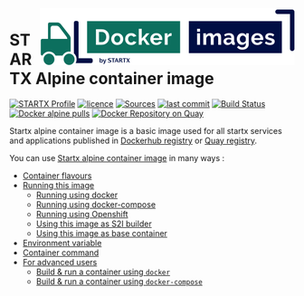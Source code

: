 <img align="right" src="https://raw.githubusercontent.com/startxfr/docker-images/alpine/travis/logo-small.svg?sanitize=true">

# STARTX Alpine container image

[![STARTX Profile](https://img.shields.io/badge/provider-startx-green.svg)](https://github.com/startxfr) [![licence](https://img.shields.io/github/license/startxfr/docker-images.svg)](https://github.com/startxfr/docker-images) [![Sources](https://img.shields.io/badge/startx-docker--images-blue.svg)](https://github.com/startxfr/docker-images/tree/master/OS/)
[![last commit](https://img.shields.io/github/last-commit/startxfr/docker-images.svg)](https://github.com/startxfr/docker-images) [![Build Status](https://travis-ci.org/startxfr/docker-images.svg?branch=master)](https://travis-ci.org/startxfr/docker-images) [![Docker alpine pulls](https://img.shields.io/docker/pulls/startx/alpine)](https://hub.docker.com/r/startx/alpine) [![Docker Repository on Quay](https://quay.io/repository/startx/alpine/status "Docker Repository on Quay")](https://quay.io/repository/startx/alpine)

Startx alpine container image is a basic image used for all startx services and applications published in
[Dockerhub registry](https://hub.docker.com/u/startx) or [Quay registry](https://quay.io/startx).

You can use [Startx alpine container image](https://docker-images.readthedocs.io/en/latest/OS/alpine) in many ways :

- [Container flavours](https://docker-images.readthedocs.io/en/latest/OS/alpine#container-flavours)
- [Running this image](https://docker-images.readthedocs.io/en/latest/OS/alpine#running-this-image)
  - [Running using docker](https://docker-images.readthedocs.io/en/latest/OS/alpine#running-using-docker)
  - [Running using docker-compose](https://docker-images.readthedocs.io/en/latest/OS/alpine#running-using-docker-compose)
  - [Running using Openshift](https://docker-images.readthedocs.io/en/latest/OS/alpine#running-using-openshift)
  - [Using this image as S2I builder](https://docker-images.readthedocs.io/en/latest/OS/alpine#using-this-image-as-s2i-builder)
  - [Using this image as base container](https://docker-images.readthedocs.io/en/latest/OS/alpine#using-this-image-as-base-container)
- [Environment variable](https://docker-images.readthedocs.io/en/latest/OS/alpine#environment-variable)
- [Container command](https://docker-images.readthedocs.io/en/latest/OS/alpine#container-command)
- [For advanced users](https://docker-images.readthedocs.io/en/latest/OS/alpine#for-advanced-users)
  - [Build & run a container using `docker`](https://docker-images.readthedocs.io/en/latest/OS/alpine#build--run-a-container-using-docker)
  - [Build & run a container using `docker-compose`](https://docker-images.readthedocs.io/en/latest/OS/alpine#build--run-a-container-using-docker-compose)
